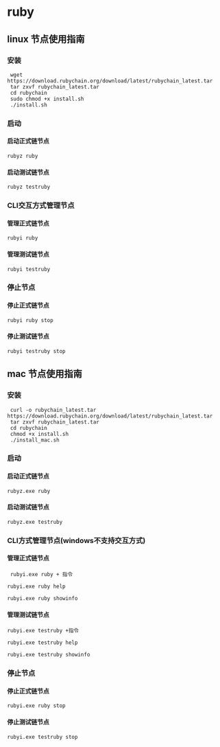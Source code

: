 # ruby

## linux 节点使用指南

### 安装

``` 
 wget https://download.rubychain.org/download/latest/rubychain_latest.tar
 tar zxvf rubychain_latest.tar
 cd rubychain
 sudo chmod +x install.sh
 ./install.sh
```
### 启动

#### 启动正式链节点

` rubyz ruby `

#### 启动测试链节点

` rubyz testruby `

### CLI交互方式管理节点

#### 管理正式链节点

` rubyi ruby `

#### 管理测试链节点

` rubyi testruby `

### 停止节点

#### 停止正式链节点

` rubyi ruby stop `

#### 停止测试链节点

` rubyi testruby stop `

## mac 节点使用指南

### 安装

``` 
 curl -o rubychain_latest.tar https://download.rubychain.org/download/latest/rubychain_latest.tar
 tar zxvf rubychain_latest.tar
 cd rubychain
 chmod +x install.sh
 ./install_mac.sh
```
### 启动

#### 启动正式链节点

` rubyz.exe ruby `

#### 启动测试链节点

` rubyz.exe testruby `

### CLI方式管理节点(windows不支持交互方式)

#### 管理正式链节点

` rubyi.exe ruby + 指令`

` rubyi.exe ruby help `

` rubyi.exe ruby showinfo `

#### 管理测试链节点

` rubyi.exe testruby +指令 `

` rubyi.exe testruby help `

` rubyi.exe testruby showinfo `

### 停止节点

#### 停止正式链节点

` rubyi.exe ruby stop `

#### 停止测试链节点

` rubyi.exe testruby stop `
